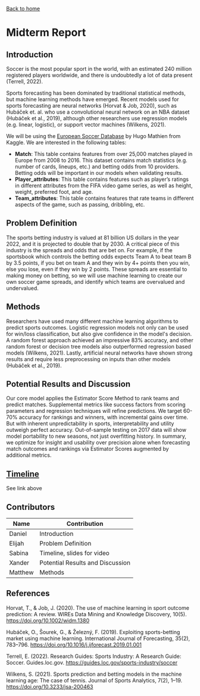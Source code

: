[Back to home](index.md)

# Midterm Report
## Introduction
Soccer is the most popular sport in the world, with an estimated 240 million registered players worldwide, and there is undoubtedly a lot of data present (Terrell, 2022).

Sports forecasting has been dominated by traditional statistical methods, but machine learning methods have emerged. Recent models used for sports forecasting are neural networks (Horvat & Job, 2020), such as Hubáček et. al. who use a convolutional neural network on an NBA dataset (Hubáček et al., 2019), although other researchers use regression models (e.g. linear, logistic), or support vector machines (Wilkens, 2021).

We will be using the [European Soccer Database](https://www.kaggle.com/datasets/hugomathien/soccer/data) by Hugo Mathien from Kaggle. We are interested in the following tables:
* __Match__:
This table contains features from over 25,000 matches played in Europe from 2008 to 2016. This dataset contains match statistics (e.g. number of cards, lineups, etc.) and betting odds from 10 providers. Betting odds will be important in our models when validating results.
* __Player_attributes__:
This table contains features such as player’s ratings in different attributes from the FIFA video game series, as well as height, weight, preferred foot, and age.
* __Team_attributes__:
This table contains features that rate teams in different aspects of the game, such as passing, dribbling, etc.

## Problem Definition
The sports betting industry is valued at 81 billion US dollars in the year 2022, and it is projected to double that by 2030. A critical piece of this industry is the spreads and odds that are bet on. For example, if the sportsbook which controls the betting odds expects Team A to beat team B by 3.5 points, if you bet on team A and they win by 4+ points then you win, else you lose, even if they win by 2 points. These spreads are essential to making money on betting, so we will use machine learning to create our own soccer game spreads, and identify which teams are overvalued and undervalued.

## Methods
Researchers have used many different machine learning algorithms to predict sports outcomes. Logistic regression models not only can be used for win/loss classification, but also give confidence in the model's decision. A random forest approach achieved an impressive 83% accuracy, and other random forest or decision tree models also outperformed regression based models (Wilkens, 2021). Lastly, artificial neural networks have shown strong results and require less preprocessing on inputs than other models (Hubáček et al., 2019).

## Potential Results and Discussion
Our core model applies the Estimator Score Method to rank teams and predict matches. Supplemental metrics like success factors from scoring parameters and regression techniques will refine predictions. We target 60-70% accuracy for rankings and winners, with incremental gains over time. But with inherent unpredictability in sports, interpretability and utility outweigh perfect accuracy. Out-of-sample testing on 2017 data will show model portability to new seasons, not just overfitting history. In summary, we optimize for insight and usability over precision alone when forecasting match outcomes and rankings via Estimator Scores augmented by additional metrics.

## [Timeline](https://gtvault-my.sharepoint.com/:x:/g/personal/sajjan3_gatech_edu/EZLBLWmNKIlOhDSoWb220_8B6iRV6UzX8bXvDjJ6bf01vA?e=dXrga7)
See link above
## Contributors

| Name | Contribution |
| -- | -- |
| Daniel | Introduction |
| Elijah | Problem Definition |
| Sabina | Timeline, slides for video |
| Xander | Potential Results and Discussion |
| Matthew | Methods |

## References
Horvat, T., & Job, J. (2020). The use of machine learning in sport outcome prediction: A review. WIREs Data Mining and Knowledge Discovery, 10(5). https://doi.org/10.1002/widm.1380

Hubáček, O., Šourek, G., & Železný, F. (2019). Exploiting sports-betting market using machine learning. International Journal of Forecasting, 35(2), 783–796. https://doi.org/10.1016/j.ijforecast.2019.01.001

Terrell, E. (2022). Research Guides: Sports Industry: A Research Guide: Soccer. Guides.loc.gov. https://guides.loc.gov/sports-industry/soccer

Wilkens, S. (2021). Sports prediction and betting models in the machine learning age: The case of tennis. Journal of Sports Analytics, 7(2), 1–19. https://doi.org/10.3233/jsa-200463
